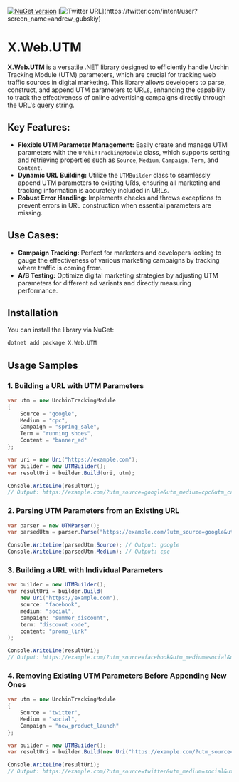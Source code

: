 [![NuGet version](https://badge.fury.io/nu/X.Web.UTM.svg)](https://badge.fury.io/nu/X.Web.UTM)
[![Twitter URL](https://img.shields.io/twitter/url/https/twitter.com/andrew_gubskiy.svg?style=social&label=Follow%20me!)](https://twitter.com/intent/user?screen_name=andrew_gubskiy)

# X.Web.UTM

**X.Web.UTM** is a versatile .NET library designed to efficiently handle Urchin Tracking Module (UTM) parameters, 
which are crucial for tracking web traffic sources in digital marketing. This library allows developers to parse, 
construct, and append UTM parameters to URLs, enhancing the capability to track the effectiveness of online advertising
campaigns directly through the URL's query string.

## Key Features:
- **Flexible UTM Parameter Management:** Easily create and manage UTM parameters with the `UrchinTrackingModule` class, which supports setting and retrieving properties such as `Source`, `Medium`, `Campaign`, `Term`, and `Content`.
- **Dynamic URL Building:** Utilize the `UTMBuilder` class to seamlessly append UTM parameters to existing URIs, ensuring all marketing and tracking information is accurately included in URLs.
- **Robust Error Handling:** Implements checks and throws exceptions to prevent errors in URL construction when essential parameters are missing.

## Use Cases:
- **Campaign Tracking:** Perfect for marketers and developers looking to gauge the effectiveness of various marketing campaigns by tracking where traffic is coming from.
- **A/B Testing:** Optimize digital marketing strategies by adjusting UTM parameters for different ad variants and directly measuring performance.

## Installation

You can install the library via NuGet:

```bash
dotnet add package X.Web.UTM
```

## Usage Samples

### 1. Building a URL with UTM Parameters

```csharp
var utm = new UrchinTrackingModule
{
    Source = "google",
    Medium = "cpc",
    Campaign = "spring_sale",
    Term = "running shoes",
    Content = "banner_ad"
};

var uri = new Uri("https://example.com");
var builder = new UTMBuilder();
var resultUri = builder.Build(uri, utm);

Console.WriteLine(resultUri);
// Output: https://example.com/?utm_source=google&utm_medium=cpc&utm_campaign=spring_sale&utm_term=running+shoes&utm_content=banner_ad
```


### 2. Parsing UTM Parameters from an Existing URL
```csharp
var parser = new UTMParser();
var parsedUtm = parser.Parse("https://example.com/?utm_source=google&utm_medium=cpc&utm_campaign=spring_sale&utm_term=running+shoes&utm_content=banner_ad");

Console.WriteLine(parsedUtm.Source); // Output: google
Console.WriteLine(parsedUtm.Medium); // Output: cpc
```

### 3. Building a URL with Individual Parameters

```csharp
var builder = new UTMBuilder();
var resultUri = builder.Build(
    new Uri("https://example.com"),
    source: "facebook",
    medium: "social",
    campaign: "summer_discount",
    term: "discount code",
    content: "promo_link"
);

Console.WriteLine(resultUri);
// Output: https://example.com/?utm_source=facebook&utm_medium=social&utm_campaign=summer_discount&utm_term=discount+code&utm_content=promo_link
```

### 4. Removing Existing UTM Parameters Before Appending New Ones
```csharp
var utm = new UrchinTrackingModule
{
    Source = "twitter",
    Medium = "social",
    Campaign = "new_product_launch"
};

var builder = new UTMBuilder();
var resultUri = builder.Build(new Uri("https://example.com/?utm_source=oldsource&utm_medium=oldmedium&utm_campaign=oldcampaign"), utm);

Console.WriteLine(resultUri);
// Output: https://example.com/?utm_source=twitter&utm_medium=social&utm_campaign=new_product_launch
```
